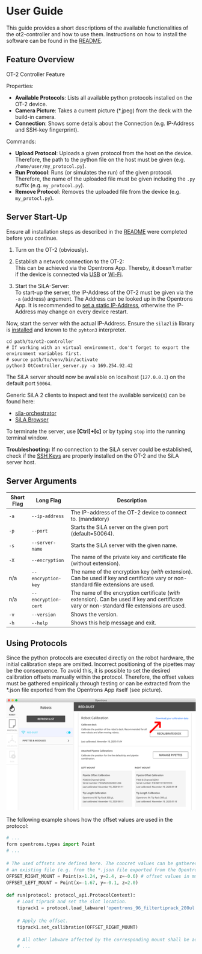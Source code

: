 # User Guide

This guide provides a short descriptions of the available functionalities of the ot2-controller and how to use them. Instructions on how to install the software can be found in the [README](../README.md).


## Feature Overview

OT-2 Controller Feature  

Properties:
- **Available Protocols**: Lists all available python protocols installed on the OT-2 device.
- **Camera Picture**: Takes a current picture (*.jpeg) from the deck with the build-in camera.
- **Connection**: Shows some details about the Connection (e.g. IP-Address and  SSH-key fingerprint).
  
Commands:
- **Upload Protocol**: Uploads a given protocol from the host on the device. Therefore, the path to the python file on the host must be given (e.g. `/home/user/my_protocol.py`).
- **Run Protocol**: Runs (or simulates the run) of the given protocol. Therefore, the name of the uploaded file must be given including the `.py` suffix (e.g. `my_protocol.py`).
- **Remove Protocol**: Removes the uploaded file from the device (e.g. `my_protocl.py`).


## Server Start-Up

Ensure all installation steps as described in the [README](../README.md) were completed before you continue.

1. Turn on the OT-2 (obviously).  

2. Establish a network connection to the OT-2:  
This can be achieved via the Opentrons App. Thereby, it doesn't matter if the device is connected via [USB](https://support.opentrons.com/en/articles/2687586-get-started-connect-to-your-ot-2-over-usb) or [Wi-Fi](https://support.opentrons.com/en/articles/2687573-get-started-connect-to-your-ot-2-over-wi-fi-optional).

3. Start the SiLA-Server:  
To start-up the server, the IP-Address of the OT-2 must be given via the `-a` (address) argument. The Address can be looked up in the Opentrons App. It is recommended to [set a static IP-Address](https://support.opentrons.com/en/articles/2934336-manually-adding-a-robot-s-ip-address), otherwise the IP-Address may change on every device restart. 

Now, start the server with the actual IP-Address. Ensure the `sila2lib` library is [installed](https://gitlab.com/SiLA2/sila_python/-/tree/feature/silacodegenerator-0.3#installation) and known to the `pyhton3` interpreter.
```
cd path/to/ot2-controller
# If working with an virtual environment, don't forget to export the environment variables first.
# source path/to/venv/bin/activate
python3 OtController_server.py -a 169.254.92.42
```

The SiLA server should now be available on localhost (`127.0.0.1`) on the default port `50064`.

Generic SiLA 2 clients to inspect and test the available service(s) can be found here:
* [sila-orchestrator](https://github.com/FlorianBauer/sila-orchestrator)
* [SiLA Browser](https://unitelabs.ch/technology/plug-and-play/sila-browser/)

To terminate the server, use **[Ctrl]+[c]** or by typing `stop` into the running terminal window.

**Troubleshooting:**
If no connection to the SiLA server could be established, check if the [SSH Keys](https://support.opentrons.com/en/articles/3203681-setting-up-ssh-access-to-your-ot-2) are properly installed on the OT-2 and the SiLA server host.


## Server Arguments

| Short Flag | Long Flag  | Description             |
|------------|------------|-------------------------|
| `-a` | `--ip-address`   | The IP-address of the OT-2 device to connect to. (mandatory) |
| `-p` | `--port`         | Starts the SiLA server on the given port (default=50064). |
| `-s` | `--server-name`  | Starts the SiLA server with the given name. |
| `-X` | `--encryption`   | The name of the private key and certificate file (without extension). |
| n/a | `--encryption-key`  | The name of the encryption key (*with* extension). Can be used if key and certificate vary or non-standard file extensions are used. |
| n/a | `--encryption-cert` | The name of the encryption certificate (*with* extension). Can be used if key and certificate vary or non-standard file extensions are used. |
| `-v` | `--version`      | Shows the version. |
| `-h` | `--help`         | Shows this help message and exit. |


## Using Protocols

Since the python protocols are executed directly on the robot hardware, the initial calibration 
steps are omitted. Incorrect positioning of the pipettes may be the consequence. To avoid this, it is possible to set the
desired calibration offsets manually within the protocol. Therefore, the offset values must be gathered empirically through testing or can be
extracted from the *.json file exported from the Opentrons App itself (see picture).

![Export OT-2 calibration data](pics/ExportCalibration.png)

The following example shows how the offset values are used in the protocol:

```python
# ...
form opentrons.types import Point
# ...

# The used offsets are defined here. The concret values can be gathered manually or copied from
# an existing file (e.g. from the *.json file exported from the Opentrons App).
OFFSET_RIGHT_MOUNT = Point(x=1.24, y=2.4, z=-0.6) # offset values in mm
OFFSET_LEFT_MOUNT = Point(x=-1.67, y=-0.1, z=2.0)

def run(protocol: protocol_api.ProtocolContext):
    # Load tiprack and set the slot location.
    tiprack1 = protocol.load_labware('opentrons_96_filtertiprack_200ul', 1)

    # Apply the offset.
    tiprack1.set_callibration(OFFSET_RIGHT_MOUNT)  

    # All other labware affected by the corresponding mount shall be adjusted with `set_callibration` as well.
    # ...
```




